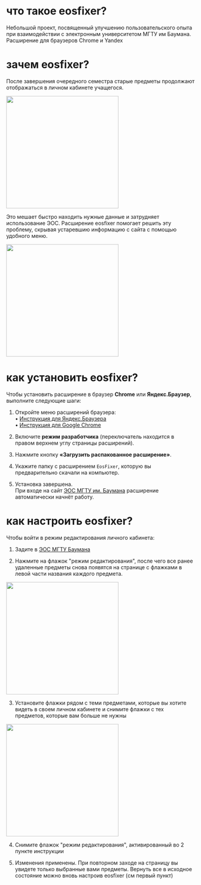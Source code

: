 # что такое eosfixer?
Небольшой проект, посвященный улучшению пользовательского опыта при взаимодействии с электронным университетом МГТУ им Баумана. Расширение для браузеров Chrome и Yandex

# зачем eosfixer?
После завершения очередного семестра старые предметы продолжают отображаться в личном кабинете учащегося.

<img src="https://github.com/user-attachments/assets/ce3cf547-422c-4525-870f-60f4023ad313" width="300" />

Это мешает быстро находить нужные данные и затрудняет использование ЭОС. Расширение eosfixer помогает решить эту проблему, скрывая устаревшию информацию с сайта c помощью удобного меню.

<img src="https://github.com/user-attachments/assets/dcd9bd61-4e09-4d07-b894-a4fcb8cd0023" width="300" />

# как установить eosfixer?
Чтобы установить расширение в браузер **Chrome** или **Яндекс.Браузер**, выполните следующие шаги:

1. Откройте меню расширений браузера:  
   • [Инструкция для Яндекс.Браузера](https://yandex.ru/support/browser/ru/personalization/extension.html?hl=ru)  
   • [Инструкция для Google Chrome](https://support.google.com/chrome_webstore/answer/2664769?hl=ru)

2. Включите **режим разработчика** (переключатель находится в правом верхнем углу страницы расширений).

3. Нажмите кнопку **«Загрузить распакованное расширение»**.

4. Укажите папку с расширением `EosFixer`, которую вы предварительно скачали на компьютер.

5. Установка завершена.  
   При входе на сайт [ЭОС МГТУ им. Баумана](https://e-learning.bmstu.ru/kaluga/) расширение автоматически начнёт работу.

# как настроить eosfixer?
Чтобы войти в режим редактирования личного кабинета:
1) Задите в <a href = "https://e-learning.bmstu.ru/kaluga/ ">ЭОС МГТУ Баумана</a>

2) Нажмите на флажок "режим редактирования", после чего все ранее удаленные предметы снова появятся на странице с флажками в левой части названия каждого предмета.

<img src="https://github.com/user-attachments/assets/9bc5c0ee-ef9a-48fa-a34c-a9411292bf16" width="300" />

3) Установите флажки рядом с теми предметами, которые вы хотите видеть в своем личном кабинете и снимите флажки с тех предметов, которые вам больше не нужны

<img src = "https://github.com/user-attachments/assets/94311882-fa98-4604-86b9-a896a891fcb5" width="300" />

4) Снимите флажок "режим редактирования", активированный во 2 пункте инструкции
 
5) Изменения применены. При повторном заходе на страницу вы увидете только выбранные вами предметы. Вернуть все в исходное состояние можно вновь настроив eosfixer (см первый пункт)

